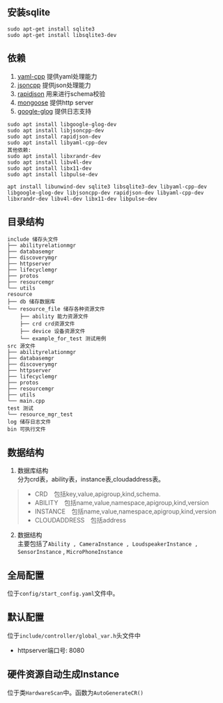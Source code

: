 ## 安装sqlite
`sudo apt-get install sqlite3`   
`sudo apt-get install libsqlite3-dev`
## 依赖
1. [yaml-cpp](https://github.com/jbeder/yaml-cpp) 提供yaml处理能力
2. [jsoncpp](https://github.com/open-source-parsers/jsoncpp) 提供json处理能力
3. [rapidjson](https://github.com/Tencent/rapidjson) 用来进行schema校验
4. [mongoose](https://github.com/cesanta/mongoose) 提供http server  
5. [google-glog](https://github.com/google/glog) 提供日志支持
```
sudo apt install libgoogle-glog-dev
sudo apt install libjsoncpp-dev
sudo apt install rapidjson-dev 
sudo apt install libyaml-cpp-dev
其他依赖:
sudo apt install libxrandr-dev
sudo apt install libv4l-dev
sudo apt install libx11-dev
sudo apt install libpulse-dev
```
```
apt install libunwind-dev sqlite3 libsqlite3-dev libyaml-cpp-dev  libgoogle-glog-dev libjsoncpp-dev rapidjson-dev libyaml-cpp-dev libxrandr-dev libv4l-dev libx11-dev libpulse-dev
```

## 目录结构
```text
include 储存头文件
├── abilityrelationmgr
├── databasemgr
├── discoverymgr
├── httpserver
├── lifecyclemgr
├── protos
├── resourcemgr
└── utils
resource
├── db 储存数据库
└── resource_file 储存各种资源文件
    ├── ability 能力资源文件
    ├── crd crd资源文件
    ├── device 设备资源文件
    └── example_for_test 测试用例
src 源文件
├── abilityrelationmgr
├── databasemgr
├── discoverymgr
├── httpserver
├── lifecyclemgr
├── protos
├── resourcemgr
├── utils
└── main.cpp
test 测试
└── resource_mgr_test
log 储存日志文件
bin 可执行文件
```
## 数据结构
1. 数据库结构  
分为crd表，ability表，instance表,cloudaddress表。  
> - CRD&emsp;包括key,value,apigroup,kind,schema.  
> - ABILITY&emsp;包括name,value,namespace,apigroup,kind,version
> - INSTANCE&emsp;包括name,value,namespace,apigroup,kind,version
> - CLOUDADDRESS&emsp;包括address
2. 数据结构  
主要包括了`Ability , CameraInstance , LoudspeakerInstance , SensorInstance` , `MicroPhoneInstance`

## 全局配置
位于`config/start_config.yaml`文件中。

## 默认配置
位于`include/controller/global_var.h`头文件中
- httpserver端口号: 8080

## 硬件资源自动生成Instance
位于类`HardwareScan`中。函数为`AutoGenerateCR()`

